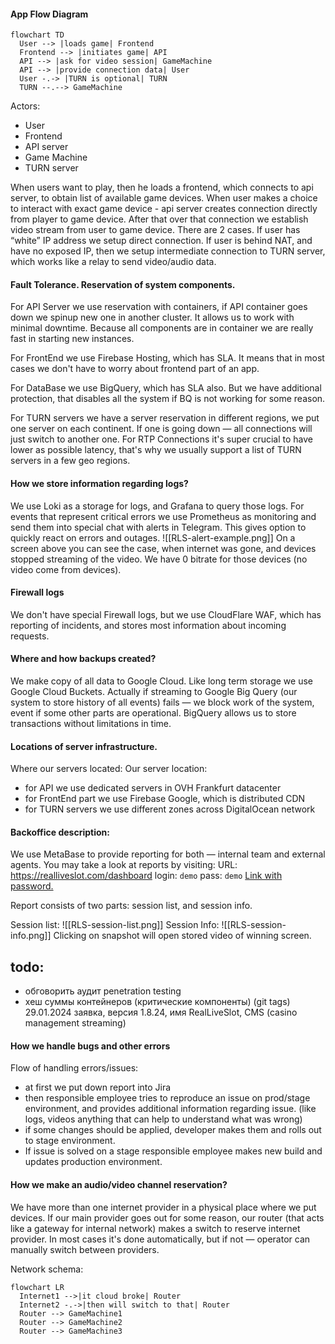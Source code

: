 
#### App Flow Diagram
```mermaid
flowchart TD
  User --> |loads game| Frontend
  Frontend --> |initiates game| API
  API --> |ask for video session| GameMachine 
  API --> |provide connection data| User
  User -.-> |TURN is optional| TURN
  TURN --.--> GameMachine
```

Actors:
- User
- Frontend
- API server
- Game Machine
- TURN server

When users want to play, then he loads a frontend, which connects to api server, to obtain list of available game devices. When user makes a choice to interact with exact game device - api server creates connection directly from player to game device.
After that over that connection we establish video stream from user to game device. There are 2 cases. If user has “white” IP address we setup direct connection.
If user is behind NAT, and have no exposed IP, then we setup intermediate connection to TURN server, which works like a relay to send video/audio data.

#### Fault Tolerance. Reservation of system components.

For API Server we use reservation with containers, if API container goes down we spinup new one in another cluster. It allows us to work with minimal downtime. Because all components are in container we are really fast in starting new instances.

For FrontEnd we use Firebase Hosting, which has SLA. It means that in most cases we don't have to worry about frontend part of an app.

For DataBase we use BigQuery, which has SLA also. But we have additional protection, that disables all the system if BQ is not working for some reason.

For TURN servers we have a server reservation in different regions, we put one server on each continent. If one is going down — all connections will just switch to another one. For RTP Connections it's super crucial to have lower as possible latency, that's why we usually support a list of TURN servers in a few geo regions.

#### How we store information regarding logs?
We use Loki as a storage for logs, and Grafana to query those logs. For events that represent critical errors we use Prometheus as monitoring and send them into special chat with alerts in Telegram. This gives option to quickly react on errors and outages. 
![[RLS-alert-example.png]]
On a screen above you can see the case, when internet was gone, and devices stopped streaming of the video. We have 0 bitrate for those devices (no video come from devices).
#### Firewall logs
We don't have special Firewall logs, but we use CloudFlare WAF, which has reporting of incidents, and stores most information about incoming requests.

#### Where and how backups created?
We make copy of all data to Google Cloud. Like long term storage we use Google Cloud Buckets.
Actually if streaming to Google Big Query (our system to store history of all events) fails — we block work of the system, event if some other parts are operational.
BigQuery allows us to store transactions without limitations in time.
#### Locations of server infrastructure.
Where our servers located:
Our server location:
- for API we use dedicated servers in OVH Frankfurt datacenter
- for FrontEnd part we use Firebase Google, which is distributed CDN
- for TURN servers we use different zones across DigitalOcean network 

#### Backoffice description:
We use MetaBase to provide reporting for both — internal team and external agents.
You may take a look at reports by visiting:
URL: https://realliveslot.com/dashboard
login:  `demo`
pass: `demo`
[Link with password.](https://demo:demo@realliveslots.com/dashboard)

Report consists of two parts: session list, and session info.

Session list:
![[RLS-session-list.png]]
Session Info:
![[RLS-session-info.png]]
Clicking on snapshot will open stored video of winning screen.

## todo:
- обговорить аудит penetration testing
- хеш суммы контейнеров (критические компоненты) (git tags)
29.01.2024 заявка, версия 1.8.24, имя RealLiveSlot, CMS (casino management streaming)

#### How we handle bugs and other errors
Flow of handling errors/issues:
- at first we put down report into Jira
- then responsible employee tries to reproduce an issue on prod/stage environment, and provides additional information regarding issue. (like logs, videos anything that can help to understand what was wrong)
- if some changes should be applied, developer makes them and rolls out to stage environment.
- If issue is solved on a stage responsible employee makes new build and updates production environment.


#### How we make an audio/video channel reservation? 
We have more than one internet provider in a physical place where we put devices. If our main provider goes out for some reason, our router (that acts like a gateway for internal network) makes a switch to reserve internet provider. In most cases it's done automatically, but if not — operator can manually switch between providers.

Network schema:
```mermaid
flowchart LR
  Internet1 -->|it cloud broke| Router
  Internet2 -.->|then will switch to that| Router
  Router --> GameMachine1
  Router --> GameMachine2
  Router --> GameMachine3
```
